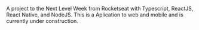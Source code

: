 A project to the Next Level Week from Rocketseat with Typescript, ReactJS, React Native, and NodeJS. This is a Aplication to web and mobile and is currently under construction. 
